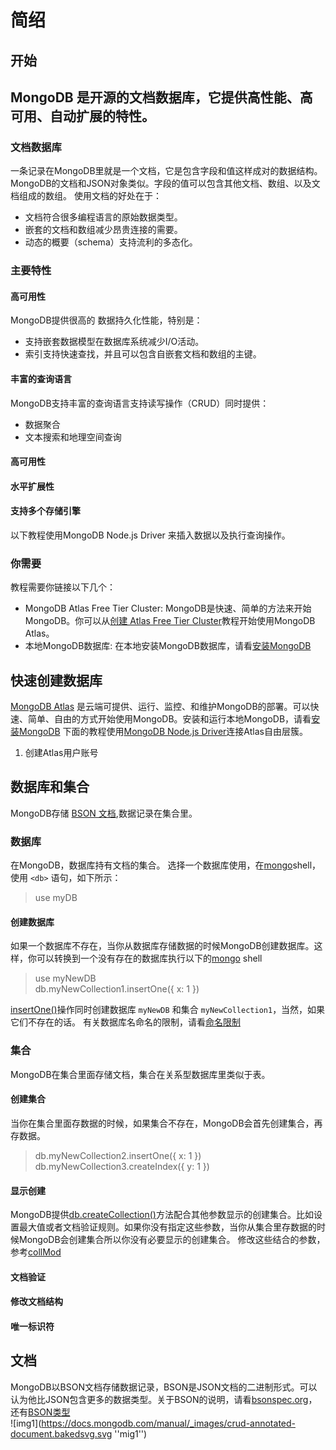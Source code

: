 # 简绍
## 开始
MongoDB 是开源的文档数据库，它提供高性能、高可用、自动扩展的特性。  
---
### 文档数据库
  一条记录在MongoDB里就是一个文档，它是包含字段和值这样成对的数据结构。MongoDB的文档和JSON对象类似。字段的值可以包含其他文档、数组、以及文档组成的数组。
  使用文档的好处在于：
  * 文档符合很多编程语言的原始数据类型。
  * 嵌套的文档和数组减少昂贵连接的需要。
  * 动态的概要（schema）支持流利的多态化。

### 主要特性
#### 高可用性
MongoDB提供很高的 数据持久化性能，特别是：
* 支持嵌套数据模型在数据库系统减少I/O活动。
* 索引支持快速查找，并且可以包含自嵌套文档和数组的主键。
#### 丰富的查询语言
MongoDB支持丰富的查询语言支持读写操作（CRUD）同时提供：
* 数据聚合
* 文本搜索和地理空间查询
#### 高可用性
#### 水平扩展性
#### 支持多个存储引擎

以下教程使用MongoDB Node.js Driver 来插入数据以及执行查询操作。
### 你需要
教程需要你链接以下几个：
* MongoDB Atlas Free Tier Cluster: MongoDB是快速、简单的方法来开始MongoDB。你可以从[创建 Atlas Free Tier Cluster](https://docs.mongodb.com/manual/tutorial/atlas-free-tier-setup/#create-free-tier-manual)教程开始使用MongoDB Atlas。
* 本地MongoDB数据库: 在本地安装MongoDB数据库，请看[安装MongoDB](https://docs.mongodb.com/manual/installation/#tutorial-installation)
## 快速创建数据库
[MongoDB Atlas](https://www.mongodb.com/cloud/atlas?utm_source=atlas-free-tier-setup&utm_campaign=20-docs-in-20-days&utm_medium=docs) 是云端可提供、运行、监控、和维护MongoDB的部署。可以快速、简单、自由的方式开始使用MongoDB。安装和运行本地MongoDB，请看[安装MongoDB](https://docs.mongodb.com/manual/installation/#tutorial-installation)
下面的教程使用[MongoDB Node.js Driver](http://mongodb.github.io/node-mongodb-native/2.2/)连接Atlas自由层簇。
1. 创建Atlas用户账号
## 数据库和集合
MongoDB存储 [BSON 文档](https://docs.mongodb.com/manual/core/document/#bson-document-format),数据记录在集合里。
### 数据库
在MongoDB，数据库持有文档的集合。
选择一个数据库使用，在[mongo](https://docs.mongodb.com/manual/reference/program/mongo/#bin.mongo)shell，使用 `<db>` 语句，如下所示：
> use myDB
#### **创建数据库**
如果一个数据库不存在，当你从数据库存储数据的时候MongoDB创建数据库。这样，你可以转换到一个没有存在的数据库执行以下的[mongo](https://docs.mongodb.com/manual/reference/program/mongo/#bin.mongo)  shell  

> use myNewDB  
> db.myNewCollection1.insertOne({ x: 1 })  

[insertOne()]()操作同时创建数据库 `myNewDB` 和集合 `myNewCollection1`，当然，如果它们不存在的话。
有关数据库名命名的限制，请看[命名限制](https://docs.mongodb.com/manual/reference/limits/#restrictions-on-db-names)
### 集合
MongoDB在集合里面存储文档，集合在关系型数据库里类似于表。
#### **创建集合**
当你在集合里面存数据的时候，如果集合不存在，MongoDB会首先创建集合，再存数据。
> db.myNewCollection2.insertOne({ x: 1 })
> db.myNewCollection3.createIndex({ y: 1 })

#### **显示创建**
MongoDB提供[db.createCollection()](https://docs.mongodb.com/manual/reference/method/db.createCollection/#db.createCollection)方法配合其他参数显示的创建集合。比如设置最大值或者文档验证规则。如果你没有指定这些参数，当你从集合里存数据的时候MongoDB会创建集合所以你没有必要显示的创建集合。
修改这些结合的参数，参考[collMod](https://docs.mongodb.com/manual/reference/command/collMod/#dbcmd.collMod)

#### **文档验证**
#### **修改文档结构**
#### **唯一标识符**

## 文档
MongoDB以BSON文档存储数据记录，BSON是JSON文档的二进制形式。可以认为他比JSON包含更多的数据类型。关于BSON的说明，请看[bsonspec.org](http://bsonspec.org/)，还有[BSON类型](https://docs.mongodb.com/manual/reference/bson-types/)  
![img1](https://docs.mongodb.com/manual/_images/crud-annotated-document.bakedsvg.svg ''mig1'')

